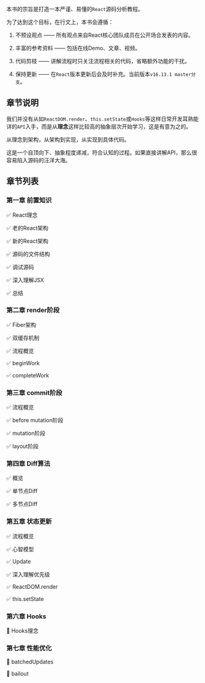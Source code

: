 本书的宗旨是打造一本严谨、易懂的`React`源码分析教程。

为了达到这个目标，在行文上，本书会遵循：

1. 不预设观点 —— 所有观点来自React核心团队成员在公开场合发表的内容。

2. 丰富的参考资料 —— 包括在线Demo、文章、视频。

3. 代码剪枝 —— 讲解流程时只关注流程相关的代码，省略额外功能的干扰。

4. 保持更新 —— 在`React`版本更新后会及时补充。当前版本`v16.13.1 master分支`。

## 章节说明

我们并没有从如`ReactDOM.render`、`this.setState`或`Hooks`等这样日常开发耳熟能详的`API`入手，而是从**理念**这样比较高的抽象层次开始学习，这是有意为之的。

从理念到架构，从架构到实现，从实现到具体代码。

这是一个自顶向下、抽象程度递减，符合认知的过程。如果直接讲解API，那么很容易陷入源码的汪洋大海。

## 章节列表

### 第一章 前置知识

✅ React理念

✅ 老的React架构

✅ 新的React架构

✅ 源码的文件结构

✅ 调试源码

✅ 深入理解JSX

✅ 总结

### 第二章 render阶段

✅ Fiber架构

✅ 双缓存机制

✅ 流程概览

✅ beginWork

✅ completeWork

### 第三章 commit阶段

✅ 流程概览

✅ before mutation阶段

✅ mutation阶段

✅ layout阶段

### 第四章 Diff算法

✅ 概览

✅ 单节点Diff

✅ 多节点Diff

### 第五章 状态更新

✅ 流程概览

✅ 心智模型

✅ Update

✅ 深入理解优先级

✅ ReactDOM.render

✅ this.setState

### 第六章 Hooks

:black_square_button: Hooks理念

### 第七章 性能优化

:black_square_button: batchedUpdates

:black_square_button: bailout


